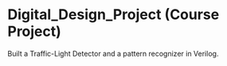 # Digital_Design_Project (Course Project)
Built a Traffic-Light Detector and a pattern recognizer in Verilog.
